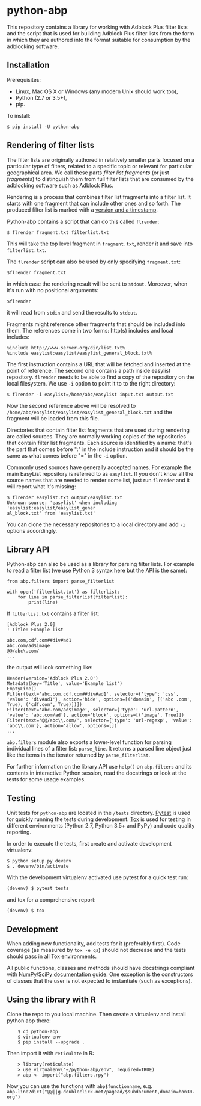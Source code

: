 # python-abp

This repository contains a library for working with Adblock Plus filter lists
and the script that is used for building Adblock Plus filter lists from the
form in which they are authored into the format suitable for consumption by the
adblocking software.

## Installation

Prerequisites:

* Linux, Mac OS X or Windows (any modern Unix should work too),
* Python (2.7 or 3.5+),
* pip.

To install:

    $ pip install -U python-abp

## Rendering of filter lists

The filter lists are originally authored in relatively smaller parts focused
on a particular type of filters, related to a specific topic or relevant
for particular geographical area.
We call these parts _filter list fragments_ (or just _fragments_)
to distinguish them from full filter lists that are
consumed by the adblocking software such as Adblock Plus.

Rendering is a process that combines filter list fragments into a filter list.
It starts with one fragment that can include other ones and so forth.
The produced filter list is marked with a [version and a timestamp][1].

Python-abp contains a script that can do this called `flrender`:

    $ flrender fragment.txt filterlist.txt

This will take the top level fragment in `fragment.txt`, render it and save into
`filterlist.txt`.

The `flrender` script can also be used by only specifying `fragment.txt`:
    
    $flrender fragment.txt
   
in which case the rendering result will be sent to `stdout`. Moreover, when 
it's run with no positional arguments:

    $flrender

it will read from `stdin` and send the results to `stdout`.

Fragments might reference other fragments that should be included into them.
The references come in two forms: http(s) includes and local includes:

    %include http://www.server.org/dir/list.txt%
    %include easylist:easylist/easylist_general_block.txt%

The first instruction contains a URL that will be fetched and inserted at the
point of reference. 
The second one contains a path inside easylist repository.
`flrender` needs to be able to find a copy of the repository on the local
filesystem. We use `-i` option to point it to to the right directory:

    $ flrender -i easylist=/home/abc/easylist input.txt output.txt

Now the second reference above will be resolved to
`/home/abc/easylist/easylist/easylist_general_block.txt` and the fragment will
be loaded from this file.

Directories that contain filter list fragments that are used during rendering
are called sources.
They are normally working copies of the repositories that contain filter list
fragments.
Each source is identified by a name: that's the part that comes before ":"
in the include instruction and it should be the same as what comes before "="
in the `-i` option.

Commonly used sources have generally accepted names. For example the main
EasyList repository is referred to as `easylist`.
If you don't know all the source names that are needed to render some list,
just run `flrender` and it will report what it's missing:

    $ flrender easylist.txt output/easylist.txt
    Unknown source: 'easylist' when including 'easylist:easylist/easylist_gener
    al_block.txt' from 'easylist.txt'

You can clone the necessary repositories to a local directory and add `-i`
options accordingly.

## Library API

Python-abp can also be used as a library for parsing filter lists. For example
to read a filter list (we use Python 3 syntax here but the API is the same):

    from abp.filters import parse_filterlist

    with open('filterlist.txt') as filterlist:
        for line in parse_filterlist(filterlist):
            print(line)

If `filterlist.txt` contains a filter list:

    [Adblock Plus 2.0]
    ! Title: Example list

    abc.com,cdf.com##div#ad1
    abc.com/ad$image
    @@/abc\.com/
    ...

the output will look something like:

    Header(version='Adblock Plus 2.0')
    Metadata(key='Title', value='Example list')
    EmptyLine()
    Filter(text='abc.com,cdf.com##div#ad1', selector={'type': 'css', 'value': 'div#ad1'}, action='hide', options=[('domain', [('abc .com', True), ('cdf.com', True)])])
    Filter(text='abc.com/ad$image', selector={'type': 'url-pattern', 'value': 'abc.com/ad'}, action='block', options=[('image', True)])
    Filter(text='@@/abc\\.com/', selector={'type': 'url-regexp', 'value': 'abc\\.com'}, action='allow', options=[])
    ...

`abp.filters` module also exports a lower-level function for parsing individual
lines of a filter list: `parse_line`. It returns a parsed line object just like
the items in the iterator returned by `parse_filterlist`. 

For further information on the library API use `help()` on `abp.filters` and
its contents in interactive Python session, read the docstrings or look at the
tests for some usage examples.

## Testing

Unit tests for `python-abp` are located in the `/tests` directory.
[Pytest][2] is used for quickly running the tests
during development.
[Tox][3] is used for testing in different
environments (Python 2.7, Python 3.5+ and PyPy) and code quality
reporting.

In order to execute the tests, first create and activate development
virtualenv:

    $ python setup.py devenv
    $ . devenv/bin/activate

With the development virtualenv activated use pytest for a quick test run:

    (devenv) $ pytest tests

and tox for a comprehensive report:

    (devenv) $ tox

## Development

When adding new functionality, add tests for it (preferably first). Code
coverage (as measured by `tox -e qa`) should not decrease and the tests
should pass in all Tox environments.

All public functions, classes and methods should have docstrings compliant with
[NumPy/SciPy documentation guide][4]. One exception is the constructors of
classes that the user is not expected to instantiate (such as exceptions).


## Using the library with R

Clone the repo to you local machine. Then create a virtualenv and install 
python abp there:

        $ cd python-abp
        $ virtualenv env
        $ pip install --upgrade .

Then import it with `reticulate` in R:

        > library(reticulate)
        > use_virtualenv("~/python-abp/env", required=TRUE)
        > abp <- import("abp.filters.rpy")

Now you can use the functions with `abp$functionname`, e.g. 
`abp.line2dict("@@||g.doubleclick.net/pagead/$subdocument,domain=hon30.org")`


 [1]: https://adblockplus.org/filters#special-comments
 [2]: http://pytest.org/
 [3]: https://tox.readthedocs.org/
 [4]: https://github.com/numpy/numpy/blob/master/doc/HOWTO_DOCUMENT.rst.txt
